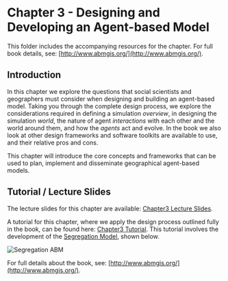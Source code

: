 # Chapter 3 - Designing and Developing an Agent-based Model

This folder includes the accompanying resources for the chapter. For full book details, see: [http://www.abmgis.org/](http://www.abmgis.org/).

## Introduction

In this chapter we explore the questions that social scientists and geographers must consider when designing and building an agent-based model. Taking you through the complete design process, we explore the considerations required in defining a simulation _overview_, in designing the simulation _world_, the nature of agent _interactions_ with each other and the world around them, and how the _agents_ act and evolve. In the book we also look at other design frameworks and software toolkits are available to use, and their relative pros and cons. 

This chapter will introduce the core concepts and frameworks that can be used to plan, implement and disseminate geographical agent-based models.

## Tutorial / Lecture Slides

The lecture slides for this chapter are available: [Chapter3 Lecture Slides](./Chapter3.pptx).

A tutorial for this chapter, where we apply the design process outlined fully in the book, can be found here: [Chapter3 Tutorial](./Chapter3_Tutorial.pptx). This tutorial involves the development of the [Segregation Model](Models/Segregation.nlogo), shown below.

<img src="./Models/Segregation_screenshot" alt="Segregation ABM" />

For full details about the book, see: [http://www.abmgis.org/](http://www.abmgis.org/).

